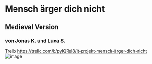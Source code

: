 # Mensch ärger dich nicht
## Medieval Version
### von Jonas K. und Luca S.
Trello https://trello.com/b/pylQReI8/it-projekt-mensch-ärger-dich-nicht
![image](https://github.com/Reptudn/mensch-aergere-dich-nicht/assets/87537789/0f04d31c-cd99-4234-85d2-1bee14a016a0)

